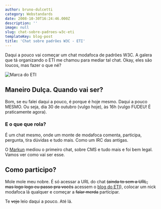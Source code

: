 ```yaml
---
author: bruno-dulcetti
category: Webstandards
date: 2008-10-30T16:24:46.000Z
description: ''
image: null
slug: chat-sobre-padroes-w3c-eti
templateKey: blog-post
title: 'Chat sobre padrões W3C - ETI'
---
```


Daqui a pouco vai começar um chat modafoca de padrões W3C. A galera que tá organizando o ETI me chamou para mediar tal chat. Okay, eles são loucos, mas fazer o que né?

![Marca do ETI](/assets/images/posts/logo-eti-maior.jpg)

## Maneiro Dulça. Quando vai ser?

Bom, se eu falei daqui a pouco, é porque é hoje mesmo. Daqui a pouco MESMO. Ou seja, dia 30 de outubro (vulgo hoje), às 16h (vulgo FUDEU! É praticamente agora).

### E o que que rola?

É um chat mesmo, onde um monte de modafoca comenta, participa, pergunta, tira dúvidas e tudo mais. Como um IRC das antigas.

O <a href="http://blog.markun.com.br/">Markun</a> mediou o primeiro chat, sobre CMS e tudo mais e foi bem legal. Vamos ver como vai ser esse.

## Como participo?

Mole mole meu nobre. É só acessar a URL do chat ~~(ainda to sem a URL, mas logo logo eu passo pra vocês~~ acessem o <a href="http://www.encontrodeti.com.br/site/?page_id=319">blog do ETI</a>), colocar um nick modafoca lá qualquer e começar a ~~falar merda~~ participar.

Te ~~vejo~~ leio daqui a pouco. Até lá.

